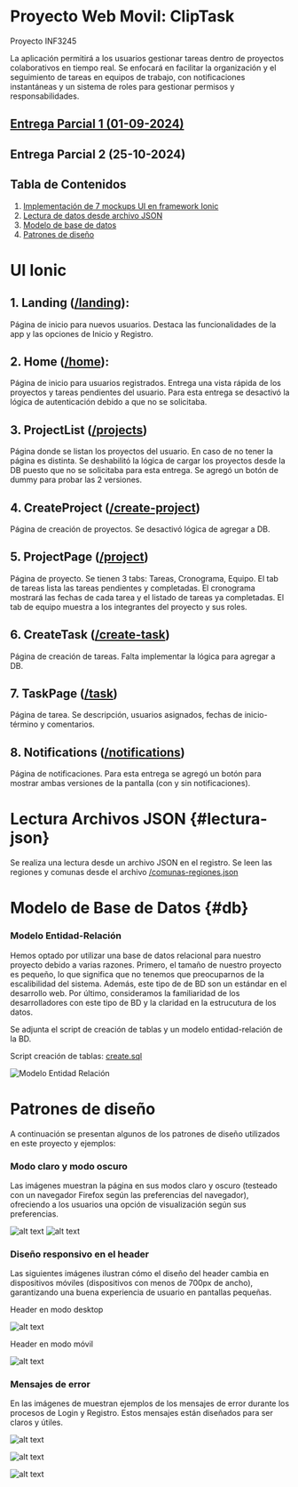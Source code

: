 # Proyecto Web Movil: ClipTask

Proyecto INF3245

La aplicación permitirá a los usuarios gestionar tareas dentro de proyectos colaborativos en tiempo real. Se enfocará en facilitar la organización y el seguimiento de tareas en equipos de trabajo, con notificaciones instantáneas y un sistema de roles para gestionar permisos y responsabilidades.

## [Entrega Parcial 1 (01-09-2024)](https://github.com/Gabu32/ProyectoWebMovil/tree/EP1)

## Entrega Parcial 2 (25-10-2024)

## Tabla de Contenidos

1. [Implementación de 7 mockups UI en framework Ionic](#ui)
2. [Lectura de datos desde archivo JSON](#lecturajson)
3. [Modelo de base de datos](#db)
4. [Patrones de diseño](#patronesdediseño)

# UI Ionic

## 1. Landing ([/landing](Ep2/Front-End/src/pages/Landing/Landing.tsx)):

Página de inicio para nuevos usuarios. Destaca las funcionalidades de la app y las opciones de Inicio y Registro.

## 2. Home ([/home](EP2/Front-End/src/pages/Home.tsx)):

Página de inicio para usuarios registrados. Entrega una vista rápida de los proyectos y tareas pendientes del usuario. Para esta entrega se desactivó la lógica de autenticación debido a que no se solicitaba.

## 3. ProjectList ([/projects](EP2/Front-End/src/pages/ProjectList/ProjectsList.tsx))

Página donde se listan los proyectos del usuario. En caso de no tener la página es distinta. Se deshabilitó la lógica de cargar los proyectos desde la DB puesto que no se solicitaba para esta entrega. Se agregó un botón de dummy para probar las 2 versiones.

## 4. CreateProject ([/create-project](EP2/Front-End/src/pages/CreateProject/CreateProject.tsx))

Página de creación de proyectos. Se desactivó lógica de agregar a DB.

## 5. ProjectPage ([/project](EP2/Front-End/src/pages/ProjectPage/ProjectPage.tsx))

Página de proyecto. Se tienen 3 tabs: Tareas, Cronograma, Equipo. El tab de tareas lista las tareas pendientes y completadas. El cronograma mostrará las fechas de cada tarea y el listado de tareas ya completadas. El tab de equipo muestra a los integrantes del proyecto y sus roles.

## 6. CreateTask ([/create-task](EP2/Front-End/src/pages/CreateTask/CreateTask.tsx))

Página de creación de tareas. Falta implementar la lógica para agregar a DB.

## 7. TaskPage ([/task](EP2/Front-End/src/pages/TaskPage/TaskPage.tsx))

Página de tarea. Se descripción, usuarios asignados, fechas de inicio-término y comentarios.

## 8. Notifications ([/notifications](EP2/Front-End/src/pages/Notifications/Notifications.tsx))

Página de notificaciones. Para esta entrega se agregó un botón para mostrar ambas versiones de la pantalla (con y sin notificaciones).

# Lectura Archivos JSON {#lectura-json}

Se realiza una lectura desde un archivo JSON en el registro. Se leen las regiones y comunas desde el archivo [/comunas-regiones.json](EP2/Front-End/public/comunas-regiones.json)

# Modelo de Base de Datos {#db}

### Modelo Entidad-Relación

Hemos optado por utilizar una base de datos relacional para nuestro proyecto debido a varias razones. Primero, el tamaño de nuestro proyecto es pequeño, lo que significa que no tenemos que preocuparnos de la escalibilidad del sistema. Además, este tipo de de BD son un estándar en el desarrollo web. Por último, consideramos la familiaridad de los desarrolladores con este tipo de BD y la claridad en la estrucutura de los datos.

Se adjunta el script de creación de tablas y un modelo entidad-relación de la BD.

Script creación de tablas: [create.sql](/EP2/create.sql)

![Modelo Entidad Relación](MER.png)

# Patrones de diseño

A continuación se presentan algunos de los patrones de diseño utilizados en este proyecto y ejemplos:

### Modo claro y modo oscuro

Las imágenes muestran la página en sus modos claro y oscuro (testeado con un navegador Firefox según las preferencias del navegador), ofreciendo a los usuarios una opción de visualización según sus preferencias.

![alt text](EP2/EjemplosPatrones/image-1-1.png)
![alt text](EP2/EjemplosPatrones/image-1.png)

### Diseño responsivo en el header

Las siguientes imágenes ilustran cómo el diseño del header cambia en dispositivos móviles (dispositivos con menos de 700px de ancho), garantizando una buena experiencia de usuario en pantallas pequeñas.

Header en modo desktop

![alt text](EP2/EjemplosPatrones/image-2.png)

Header en modo móvil

![alt text](EP2/EjemplosPatrones/image-3.png)

### Mensajes de error

En las imágenes de muestran ejemplos de los mensajes de error durante los procesos de Login y Registro. Estos mensajes están diseñados para ser claros y útiles.

![alt text](EP2/EjemplosPatrones/image-4.png)

![alt text](EP2/EjemplosPatrones/image-5.png)

![alt text](EP2/EjemplosPatrones/image-6.png)
